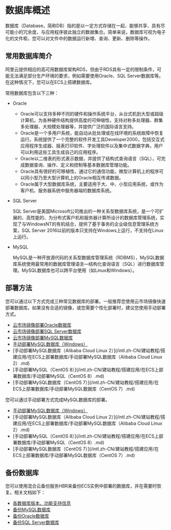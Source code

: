 # 数据库概述

数据库（Database，简称DB）指的是以一定方式存储在一起、能够共享、具有尽可能小的冗余度、与应用程序彼此独立的数据集合。简单来说，数据库可视为电子化的文件柜，您可以对文件中的数据运行新增、查询、更新、删除等操作。

## 常用数据库简介

阿里云提供相应的高可用数据库架构RDS，但由于RDS具有一定的限制条件，可能无法满足部分生产环境的要求，例如需要使用Oracle、SQL Server数据库等。在这种情况下，您可以在ECS上搭建数据库。

常用数据库包含以下三种：

-   Oracle
    -   Oracle可以支持多种不同的硬件和操作系统平台，从台式机到大型或超级计算机，为各种硬件结构提供高度的可伸缩性，支持对称多处理器、群集多处理器、大规模处理器等，并提供广泛的国际语言支持。
    -   Oracle是一个多用户系统，能自动从批处理或在线环境的系统故障中恢复运行。系统提供了一个完整的软件开发工具Developer2000，包括交互式应用程序生成器、报表打印软件、字处理软件以及集中式数据字典，用户可以利用这些工具生成自己的应用程序。
    -   Oracle以二维表的形式表示数据，并提供了结构式查询语言（SQL），可完成数据查询、操作、定义和控制等基本数据库管理功能。
    -   Oracle具有很好的可移植性，通过它的通信功能，微型计算机上的程序可以同小型乃至大型计算机上的Oracle相互传递数据。
    -   Oracle属于大型数据库系统，主要适用于大、中、小型应用系统，或作为客户机、服务器系统中服务器端的数据库系统。
-   SQL Server

    SQL Server是美国Microsoft公司推出的一种关系型数据库系统，是一个可扩展的、高性能的、为分布式客户机和服务器计算所设计的数据库管理系统，实现了与WindowsNT的有机结合，提供了基于事务的企业级信息管理系统方案，SQL Server 2016以前的版本只支持在Windows上运行，不支持在Linux上运行。

-   MySQL

    MySQL是一种开放源代码的关系型数据库管理系统（RDBMS），MySQL数据库系统使用最常用的数据库管理语言—结构化查询语言（SQL）进行数据库管理。MySQL数据库也可以跨平台使用（如Linux和Windows）。


## 部署方法

您可以通过以下方式完成三种常见数据库的部署。一般推荐您使用云市场镜像快速部署数据库。如果没有合适的镜像，或您需要个性化部署时，建议您使用手动部署方式。

-   [云市场镜像部署Oracle数据库]()
-   [云市场镜像部署SQL Server数据库]()
-   [云市场镜像部署MySQL数据库]()
-   [手动部署MySQL数据库（Windows）](/intl.zh-CN/建站教程/搭建应用/在ECS上部署数据库/手动部署MySQL数据库（Windows）.md)
-   [手动部署MySQL数据库（Alibaba Cloud Linux 2）](/intl.zh-CN/建站教程/搭建应用/在ECS上部署数据库/手动部署MySQL数据库（Alibaba Cloud Linux 2）.md)
-   [手动部署MySQL（CentOS 8）](/intl.zh-CN/建站教程/搭建应用/在ECS上部署数据库/手动部署MySQL（CentOS 8）.md)
-   [手动部署MySQL数据库（CentOS 7）](/intl.zh-CN/建站教程/搭建应用/在ECS上部署数据库/手动部署MySQL数据库（CentOS 7）.md)

您可以通过手动部署方式完成MySQL数据库的部署。

-   [手动部署MySQL数据库（Windows）](/intl.zh-CN/建站教程/搭建应用/在ECS上部署数据库/手动部署MySQL数据库（Windows）.md)
-   [手动部署MySQL数据库（Alibaba Cloud Linux 2）](/intl.zh-CN/建站教程/搭建应用/在ECS上部署数据库/手动部署MySQL数据库（Alibaba Cloud Linux 2）.md)
-   [手动部署MySQL（CentOS 8）](/intl.zh-CN/建站教程/搭建应用/在ECS上部署数据库/手动部署MySQL（CentOS 8）.md)
-   [手动部署MySQL数据库（CentOS 7）](/intl.zh-CN/建站教程/搭建应用/在ECS上部署数据库/手动部署MySQL数据库（CentOS 7）.md)

## 备份数据库

您可以使用混合云备份服务HBR来备份ECS实例中部署的数据库，并在需要时恢复。相关文档如下：

-   [各数据库版本、功能支持信息]()
-   [备份MySQL数据库]()
-   [备份Oracle数据库]()
-   [备份SQL Server数据库]()

